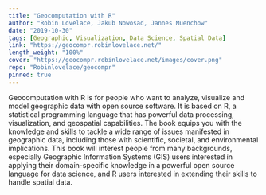 ```yaml
---
title: "Geocomputation with R"
author: "Robin Lovelace, Jakub Nowosad, Jannes Muenchow"
date: "2019-10-30"
tags: [Geographic, Visualization, Data Science, Spatial Data]
link: "https://geocompr.robinlovelace.net/"
length_weight: "100%"
cover: "https://geocompr.robinlovelace.net/images/cover.png"
repo: "Robinlovelace/geocompr"
pinned: true
---
```


Geocomputation with R is for people who want to analyze, visualize and model geographic data with open source software. It is based on R, a statistical programming language that has powerful data processing, visualization, and geospatial capabilities. The book equips you with the knowledge and skills to tackle a wide range of issues manifested in geographic data, including those with scientific, societal, and environmental implications. This book will interest people from many backgrounds, especially Geographic Information Systems (GIS) users interested in applying their domain-specific knowledge in a powerful open source language for data science, and R users interested in extending their skills to handle spatial data.
